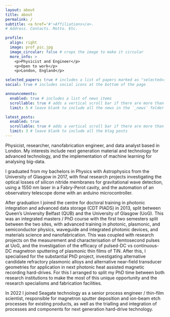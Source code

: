 ```yaml
---
layout: about
title: about
permalink: /
subtitle: <a href='#'>Affiliations</a>.
# Address. Contacts. Motto. Etc.

profile:
  align: right
  image: prof_pic.jpg
  image_circular: false # crops the image to make it circular
  more_info: >
    <p>Physicist and Engineer</p>
    <p>Open to work</p>
    <p>London, England</p>

selected_papers: true # includes a list of papers marked as "selected={true}"
social: true # includes social icons at the bottom of the page

announcements:
  enabled: true # includes a list of news items
  scrollable: true # adds a vertical scroll bar if there are more than 3 news items
  limit: 5 # leave blank to include all the news in the `_news` folder

latest_posts:
  enabled: true
  scrollable: true # adds a vertical scroll bar if there are more than 3 new posts items
  limit: 3 # leave blank to include all the blog posts
---
```

Physicist, researcher, nanofabrication engineer, and data analyst based in London. My interests include next generation material and technology for advanced technology, and the implementation of machine learning for analysing big-data.​

I graduated from my bachelors in Physics with Astrophysics from the University of Glasgow in 2017, with final research projects investigating the optical losses of silicon nitride membranes for gravitational wave detection, using a 1550 nm laser in a Fabry-Perot cavity, and the automation of an observatory telescope dome with an arduino microcontroller.​

After graduation I joined the centre for doctoral training in photonic integration and advanced data storage (CDT PIADS) in 2013, split between Queen’s University Belfast (QUB) and the University of Glasgow (UoG). ​This was an integrated masters / PhD course with the first two semesters split between the two sites, with advanced training in photonic, plasmonic, and semiconductor physics, waveguide and integrated photonic devices, and materials science and nanofabrication. This was coupled with research projects on the measurement and characterisation of femtosecond pulses at UoG,  and the investigation of the efficacy of pulsed-DC vs continuous-DC magnetron sputtering of plasmonic thin films of TiN. After this, I specialised for the substantial PhD project, investigating alternative candidate refractory plasmonic alloys and alternative near-field transducer geometries for application in next photonic heat assisted magnetic recording hard-drives. For this I arranged to split my PhD time between both research institutions to make the most of this unique opportunity and the research specialisms and fabrication facilities.​

In 2022 I joined Seagate technology as a senior process engineer / thin-film scientist​, responsible for magnetron sputter deposition and ion-beam etch processes for existing products, as well as the trialling and integration of processes and components for next generation hard-drive technology.
